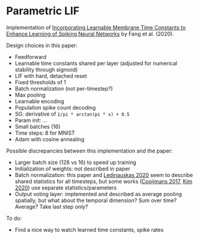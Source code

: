 # Parametric LIF

Implementation of [Incorporating Learnable Membrane Time Constants to Enhance Learning of Spiking Neural Networks](http://arxiv.org/abs/2007.05785) by Fang et al. (2020).

Design choices in this paper:
- Feedforward
- Learnable time constants shared per layer (adjusted for numerical stability through sigmoid)
- LIF with hard, detached reset
- Fixed thresholds of 1
- Batch normalization (not per-timestep?)
- Max pooling
- Learnable encoding
- Population spike count decoding
- SG: derivative of `1/pi * arctan(pi * x) + 0.5`
- Param init: ...
- Small batches (16)
- Time steps: 8 for MNIST
- Adam with cosine annealing

Possible discrepancies between this implementation and the paper:
- Larger batch size (128 vs 16) to speed up training
- Initialization of weights: not described in paper
- Batch normalization: this paper and [Ledinauskas 2020](http://arxiv.org/abs/2006.04436) seem to describe shared statistics for all timesteps, but some works ([Cooijmans 2017](http://arxiv.org/abs/1603.09025), [Kim 2020](http://arxiv.org/abs/2010.01729)) use separate statistics/parameters
- Output voting layer: implemented and described as average pooling spatially, but what about the temporal dimension? Sum over time? Average? Take last step only?

To do:
- Find a nice way to watch learned time constants, spike rates